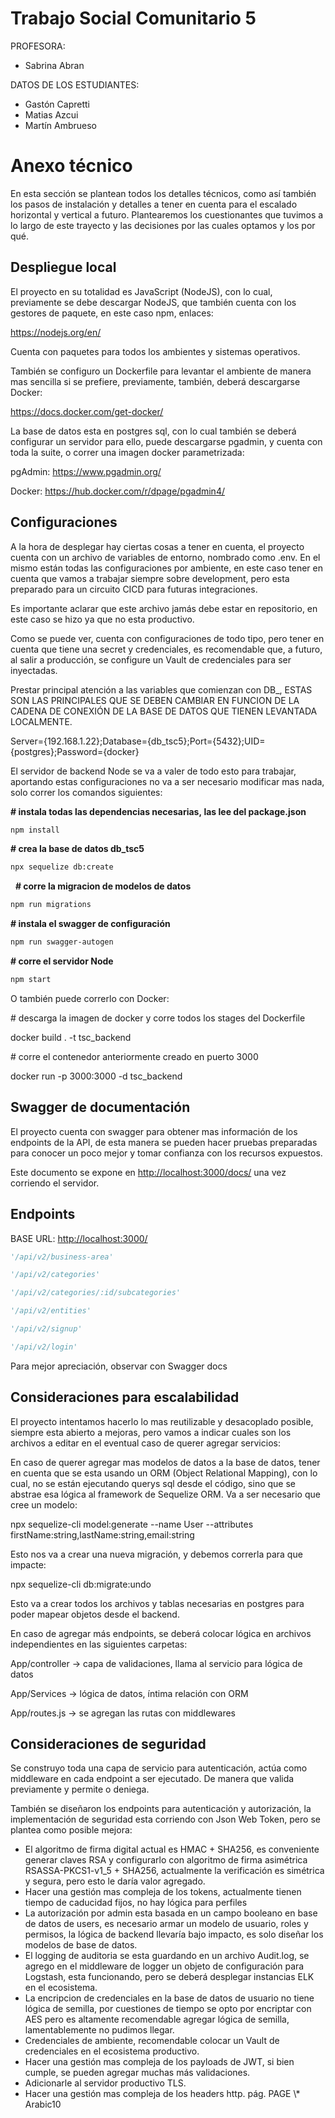 




# Trabajo Social Comunitario 5 



PROFESORA:

- Sabrina Abran

DATOS DE LOS ESTUDIANTES:

- Gastón Capretti
- Matias Azcui
- Martín Ambrueso






# **Anexo técnico**
En esta sección se plantean todos los detalles técnicos, como así también los pasos de instalación y detalles a tener en cuenta para el escalado horizontal y vertical a futuro. Plantearemos los cuestionantes que tuvimos a lo largo de este trayecto y las decisiones por las cuales optamos y los por qué.

## **Despliegue local**

El proyecto en su totalidad es JavaScript (NodeJS), con lo cual, previamente se debe descargar NodeJS, que también cuenta con los gestores de paquete, en este caso npm, enlaces:

<https://nodejs.org/en/>

Cuenta con paquetes para todos los ambientes y sistemas operativos.

También se configuro un Dockerfile para levantar el ambiente de manera mas sencilla si se prefiere, previamente, también, deberá descargarse Docker:

<https://docs.docker.com/get-docker/>

La base de datos esta en postgres sql, con lo cual también se deberá configurar un servidor para ello, puede descargarse pgadmin, y cuenta con toda la suite, o correr una imagen docker parametrizada:

pgAdmin: <https://www.pgadmin.org/>

Docker: <https://hub.docker.com/r/dpage/pgadmin4/>

## **Configuraciones**

A la hora de desplegar hay ciertas cosas a tener en cuenta, el proyecto cuenta con un archivo de variables de entorno, nombrado como .env. En el mismo están todas las configuraciones por ambiente, en este caso tener en cuenta que vamos a trabajar siempre sobre development, pero esta preparado para un circuito CICD para futuras integraciones.

Es importante aclarar que este archivo jamás debe estar en repositorio, en este caso se hizo ya que no esta productivo.

Como se puede ver, cuenta con configuraciones de todo tipo, pero tener en cuenta que tiene una secret y credenciales, es recomendable que, a futuro, al salir a producción, se configure un Vault de credenciales para ser inyectadas.

Prestar principal atención a las variables que comienzan con DB\_, ESTAS SON LAS PRINCIPALES QUE SE DEBEN CAMBIAR EN FUNCION DE LA CADENA DE CONEXIÓN DE LA BASE DE DATOS QUE TIENEN LEVANTADA LOCALMENTE.

Server={192.168.1.22};Database={db\_tsc5};Port={5432};UID={postgres};Password={docker}

El servidor de backend Node se va a valer de todo esto para trabajar, aportando estas configuraciones no va a ser necesario modificar mas nada, solo correr los comandos siguientes:

**# instala todas las dependencias necesarias, las lee del package.json**

```bash
npm install
```

**# crea la base de datos db\_tsc5**

```bash
npx sequelize db:create
```
 
**# corre la migracion de modelos de datos**

```bash
npm run migrations
```

**# instala el swagger de configuración**

```bash
npm run swagger-autogen
```

**# corre el servidor Node**

```bash
npm start
```

O también puede correrlo con Docker:

# descarga la imagen de docker y corre todos los stages del Dockerfile

docker build . -t tsc\_backend

# corre el contenedor anteriormente creado en puerto 3000

docker run -p 3000:3000 -d tsc\_backend


## **Swagger de documentación**

El proyecto cuenta con swagger para obtener mas información de los endpoints de la API, de esta manera se pueden hacer pruebas preparadas para conocer un poco mejor y tomar confianza con los recursos expuestos.

Este documento se expone en <http://localhost:3000/docs/> una vez corriendo el servidor.


## **Endpoints**
BASE URL: <http://localhost:3000/>

```python
'/api/v2/business-area'

'/api/v2/categories'

'/api/v2/categories/:id/subcategories'

'/api/v2/entities'

'/api/v2/signup'

'/api/v2/login'
```


Para mejor apreciación, observar con Swagger docs

## **Consideraciones para escalabilidad**

El proyecto intentamos hacerlo lo mas reutilizable y desacoplado posible, siempre esta abierto a mejoras, pero vamos a indicar cuales son los archivos a editar en el eventual caso de querer agregar servicios:

En caso de querer agregar mas modelos de datos a la base de datos, tener en cuenta que se esta usando un ORM (Object Relational Mapping), con lo cual, no se están ejecutando querys sql desde el código, sino que se abstrae esa lógica al framework de Sequelize ORM. Va a ser necesario que cree un modelo:

npx sequelize-cli model:generate --name User --attributes firstName:string,lastName:string,email:string

Esto nos va a crear una nueva migración, y debemos correrla para que impacte:

npx sequelize-cli db:migrate:undo

Esto va a crear todos los archivos y tablas necesarias en postgres para poder mapear objetos desde el backend.

En caso de agregar más endpoints, se deberá colocar lógica en archivos independientes en las siguientes carpetas:

App/controller -> capa de validaciones, llama al servicio para lógica de datos

App/Services -> lógica de datos, íntima relación con ORM

App/routes.js -> se agregan las rutas con middlewares

## **Consideraciones de seguridad**

Se construyo toda una capa de servicio para autenticación, actúa como middleware en cada endpoint a ser ejecutado. De manera que valida previamente y permite o deniega.


También se diseñaron los endpoints para autenticación y autorización, la implementación de seguridad esta corriendo con Json Web Token, pero se plantea como posible mejora:

- El algoritmo de firma digital actual es HMAC + SHA256, es conveniente generar claves RSA y configurarlo con algoritmo de firma asimétrica RSASSA-PKCS1-v1\_5 + SHA256, actualmente la verificación es simétrica y segura, pero esto le daría valor agregado.
- Hacer una gestión mas compleja de los tokens, actualmente tienen tiempo de caducidad fijos, no hay lógica para perfiles
- La autorización por admin esta basada en un campo booleano en base de datos de users, es necesario armar un modelo de usuario, roles y permisos, la lógica de backend llevaría bajo impacto, es solo diseñar los modelos de base de datos.
- El logging de auditoria se esta guardando en un archivo Audit.log, se agrego en el middleware de logger un objeto de configuración para Logstash, esta funcionando, pero se deberá desplegar instancias ELK en el ecosistema.
- La encripcion de credenciales en la base de datos de usuario no tiene lógica de semilla, por cuestiones de tiempo se opto por encriptar con AES pero es altamente recomendable agregar lógica de semilla, lamentablemente no pudimos llegar.
- Credenciales de ambiente, recomendable colocar un Vault de credenciales en el ecosistema productivo.
- Hacer una gestión mas compleja de los payloads de JWT, si bien cumple, se pueden agregar muchas más validaciones.
- Adicionarle al servidor productivo TLS.
- Hacer una gestión mas compleja de los headers http.
pág. PAGE  \\* Arabic10

